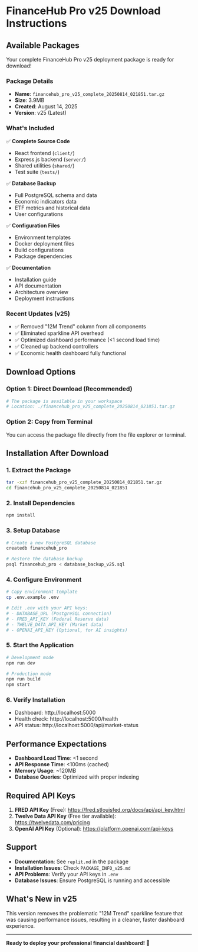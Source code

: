 # FinanceHub Pro v25 Download Instructions

## Available Packages

Your complete FinanceHub Pro v25 deployment package is ready for download!

### Package Details
- **Name**: `financehub_pro_v25_complete_20250814_021851.tar.gz`
- **Size**: 3.9MB
- **Created**: August 14, 2025
- **Version**: v25 (Latest)

### What's Included
✅ **Complete Source Code**
- React frontend (`client/`)
- Express.js backend (`server/`)
- Shared utilities (`shared/`)
- Test suite (`tests/`)

✅ **Database Backup**
- Full PostgreSQL schema and data
- Economic indicators data
- ETF metrics and historical data
- User configurations

✅ **Configuration Files**
- Environment templates
- Docker deployment files
- Build configurations
- Package dependencies

✅ **Documentation**
- Installation guide
- API documentation
- Architecture overview
- Deployment instructions

### Recent Updates (v25)
- ✅ Removed "12M Trend" column from all components
- ✅ Eliminated sparkline API overhead
- ✅ Optimized dashboard performance (<1 second load time)
- ✅ Cleaned up backend controllers
- ✅ Economic health dashboard fully functional

## Download Options

### Option 1: Direct Download (Recommended)
```bash
# The package is available in your workspace
# Location: ./financehub_pro_v25_complete_20250814_021851.tar.gz
```

### Option 2: Copy from Terminal
You can access the package file directly from the file explorer or terminal.

## Installation After Download

### 1. Extract the Package
```bash
tar -xzf financehub_pro_v25_complete_20250814_021851.tar.gz
cd financehub_pro_v25_complete_20250814_021851
```

### 2. Install Dependencies
```bash
npm install
```

### 3. Setup Database
```bash
# Create a new PostgreSQL database
createdb financehub_pro

# Restore the database backup
psql financehub_pro < database_backup_v25.sql
```

### 4. Configure Environment
```bash
# Copy environment template
cp .env.example .env

# Edit .env with your API keys:
# - DATABASE_URL (PostgreSQL connection)
# - FRED_API_KEY (Federal Reserve data)
# - TWELVE_DATA_API_KEY (Market data)
# - OPENAI_API_KEY (Optional, for AI insights)
```

### 5. Start the Application
```bash
# Development mode
npm run dev

# Production mode
npm run build
npm start
```

### 6. Verify Installation
- Dashboard: http://localhost:5000
- Health check: http://localhost:5000/health
- API status: http://localhost:5000/api/market-status

## Performance Expectations
- **Dashboard Load Time**: <1 second
- **API Response Time**: <100ms (cached)
- **Memory Usage**: ~120MB
- **Database Queries**: Optimized with proper indexing

## Required API Keys
1. **FRED API Key** (Free): https://fred.stlouisfed.org/docs/api/api_key.html
2. **Twelve Data API Key** (Free tier available): https://twelvedata.com/pricing
3. **OpenAI API Key** (Optional): https://platform.openai.com/api-keys

## Support
- **Documentation**: See `replit.md` in the package
- **Installation Issues**: Check `PACKAGE_INFO_v25.md`
- **API Problems**: Verify your API keys in `.env`
- **Database Issues**: Ensure PostgreSQL is running and accessible

## What's New in v25
This version removes the problematic "12M Trend" sparkline feature that was causing performance issues, resulting in a cleaner, faster dashboard experience.

---

**Ready to deploy your professional financial dashboard!** 🚀
